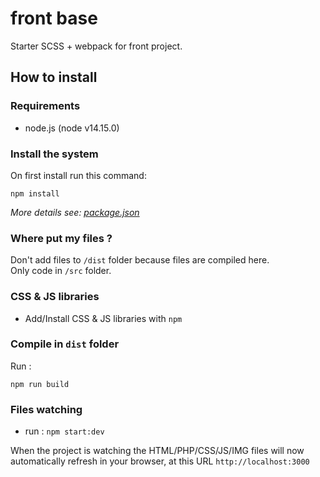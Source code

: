 # front base
Starter SCSS + webpack for front project.

## How to install
### Requirements
- node.js (node v14.15.0)

### Install the system
On first install run this command:
```shell
npm install
```
_More details see: [package.json](/package.json)_

### Where put my files ?
Don't add files to `/dist` folder because files are compiled here. \
Only code in `/src` folder.

### CSS & JS libraries
- Add/Install CSS & JS libraries with `npm`

### Compile in `dist` folder
Run :
```shell
npm run build
```

### Files watching
* run :
`npm start:dev`

When the project is watching the HTML/PHP/CSS/JS/IMG files will now automatically refresh in your browser, at this URL `http://localhost:3000`